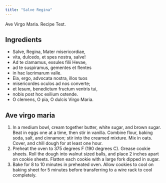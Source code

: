 ```yaml
---
title: "Salve Regina"
---
```


Ave Virgo Maria. Recipe Test.

## Ingredients
* Salve, Regina, Mater misericordiae,
* vita, dulcedo, et spes nostra, salve!
* Ad te clamamus, exsules filii Hevae,
*  ad te suspiramus, gementes et flentes
* in hac lacrimarum valle.
* Eia, ergo, advocata nostra, illos tuos
* misericordes oculos ad nos converte;
* et Iesum, benedictum fructum ventris tui,
* nobis post hoc exilium ostende.
* O clemens, O pia, O dulcis Virgo Maria.

## Ave virgo maria

1. In a medium bowl, cream together butter, white sugar, and brown sugar. Beat in eggs one at a time, then stir in vanilla. Combine flour, baking soda, salt, and cinnamon; stir into the creamed mixture. Mix in oats. Cover, and chill dough for at least one hour.
2. Preheat the oven to 375 degrees F (190 degrees C). Grease cookie sheets. Roll the dough into walnut sized balls, and place 2 inches apart on cookie sheets. Flatten each cookie with a large fork dipped in sugar.
3. Bake for 8 to 10 minutes in preheated oven. Allow cookies to cool on baking sheet for 5 minutes before transferring to a wire rack to cool completely.
